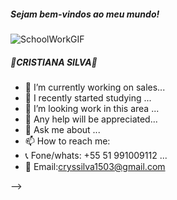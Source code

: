 ##### Sejam bem-vindos ao meu mundo!

![SchoolWorkGIF](https://github.com/CrysDaSilva/CrysDaSilva/assets/167590118/0aa1c98a-719e-4d2d-b957-50040e68aaaa)

##### 💫CRISTIANA SILVA💫 
- 🔭 I’m currently working on sales...
- 🌱 I recently started studying ...
- 👯 I’m looking work in this area ...
- 🤔 Any help will be appreciated...
- 💬 Ask me about ...
- 📫 How to reach me: 
- 📞 Fone/whats: +55 51 991009112 ...
- 📧 Email:cryssilva1503@gmail.com

-->

